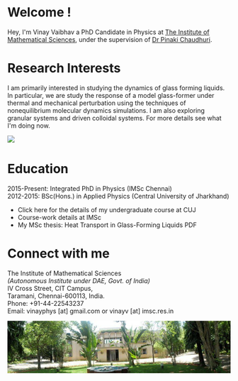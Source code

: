 <!---
<img src="photo_profile.jpg" width = "300">
-->

# Welcome !

Hey, I'm Vinay Vaibhav a PhD Candidate in Physics at <a href="https://www.imsc.res.in">The Institute of Mathematical Sciences</a>, under the supervision of <a href="https://www.imsc.res.in/pinaki_chaudhuri">Dr Pinaki Chaudhuri</a>.

# Research Interests
I am primarily interested in studying the dynamics of glass forming liquids. In particular, we are study the response of a model glass-former under thermal and mechanical perturbation using the techniques of nonequilibrium molecular dynamics simulations. I am also exploring granular systems and driven colloidal systems. For more details see what I'm doing now.

<img src="images/blj.gif" width = "900">

# Education
2015-Present:	 Integrated PhD in Physics (IMSc Chennai)  
2012-2015:	   BSc(Hons.) in Applied Physics (Central University of Jharkhand)

* Click here for the details of my undergraduate course at CUJ
* Course-work details at IMSc
* My MSc thesis: Heat Transport in Glass-Forming Liquids PDF

# Connect with me
The Institute of Mathematical Sciences  
*(Autonomous Institute under DAE, Govt. of India)*  
IV Cross Street, CIT Campus,  
Taramani, Chennai-600113, India.  
Phone: +91-44-22543237  
Email: vinayphys [at] gmail.com or vinayv [at] imsc.res.in

<img src="images/imsc.jpg" width = "900">
